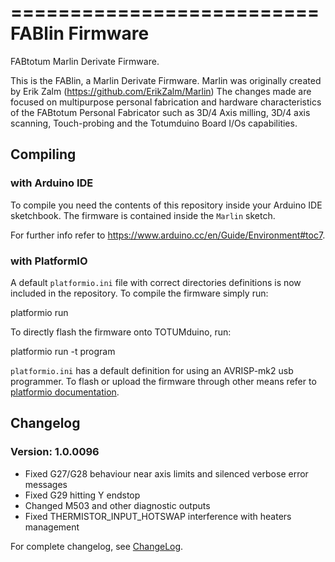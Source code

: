 ==========================
FABlin Firmware
==========================
FABtotum Marlin Derivate Firmware.

This is the FABlin, a Marlin Derivate Firmware. Marlin was originally 
created by Erik Zalm (https://github.com/ErikZalm/Marlin) The changes 
made are focused on multipurpose personal fabrication and hardware 
characteristics of the FABtotum Personal Fabricator such as 3D/4 Axis 
milling, 3D/4 axis scanning, Touch-probing and the Totumduino Board 
I/Os capabilities.


Compiling
---------

### with Arduino IDE

To compile you need the contents of this repository inside your Arduino IDE sketchbook. The firmware is contained inside the `Marlin` sketch.

For further info refer to https://www.arduino.cc/en/Guide/Environment#toc7.


### with PlatformIO

A default `platformio.ini` file with correct directories definitions is 
now included in the repository. To compile the firmware simply run:

  platformio run

To directly flash the firmware onto TOTUMduino, run:

  platformio run -t program

`platformio.ini` has a default definition for using an AVRISP-mk2 usb 
programmer. To flash or upload the firmware through other means refer 
to [platformio 
documentation](http://docs.platformio.org/en/stable/userguide/cmd_run.html).


Changelog
---------

### Version: 1.0.0096
- Fixed G27/G28 behaviour near axis limits and silenced verbose error messages
- Fixed G29 hitting Y endstop
- Changed M503 and other diagnostic outputs
- Fixed THERMISTOR_INPUT_HOTSWAP interference with heaters management

For complete changelog, see [ChangeLog](ChangeLog.txt).
